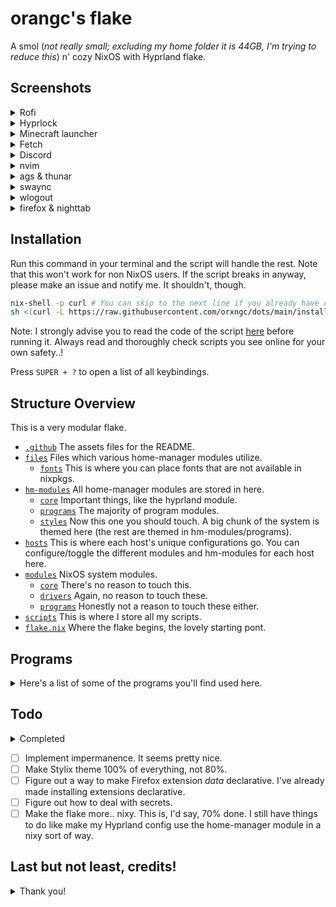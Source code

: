 # orangc's flake

A smol (_not really small; excluding my home folder it is 44GB, I'm trying to reduce this_) n' cozy NixOS with Hyprland flake.

## Screenshots

<details> 
<summary>Rofi</summary>

![Bindings](https://raw.githubusercontent.com/orxngc/dots/anacreon/.github/bindings.png)
![Application launcher](https://raw.githubusercontent.com/orxngc/dots/anacreon/.github/application-launcher.png)
![Wallpaper selector](https://raw.githubusercontent.com/orxngc/dots/anacreon/.github/wallpaper-selector.png)

</details>
<details>
<summary>Hyprlock</summary>

![Lockscreen 1](https://raw.githubusercontent.com/orxngc/dots/anacreon/.github/lockscreen-1.png)
![Lockscreen 2](https://raw.githubusercontent.com/orxngc/dots/anacreon/.github/lockscreen-2.png)

</details>
<details> 
<summary>Minecraft launcher</summary>

![Minecraft launcher](https://raw.githubusercontent.com/orxngc/dots/anacreon/.github/minecraft-launcher.png)

</details>
<details> 
<summary>Fetch</summary>

![Fetch](https://raw.githubusercontent.com/orxngc/dots/anacreon/.github/fetch.png)

</details>
<details> 
<summary>Discord</summary>

![Fetch](https://raw.githubusercontent.com/orxngc/dots/anacreon/.github/discord.png)

</details>
<details> 
<summary>nvim</summary>

![nvim](https://raw.githubusercontent.com/orxngc/dots/anacreon/.github/nvim.png)

</details>
<details> 
<summary>ags & thunar</summary>

![ags & thunar](https://raw.githubusercontent.com/orxngc/dots/anacreon/.github/ags-thunar.png)

</details>
<details> 
<summary>swaync</summary>

![swaync](https://raw.githubusercontent.com/orxngc/dots/anacreon/.github/swaync.png)

</details>
<details> 
<summary>wlogout</summary>

![wlogout](https://raw.githubusercontent.com/orxngc/dots/anacreon/.github/wlogout.png)

</details>
<details> 
<summary>firefox & nighttab</summary>

![firefox](https://raw.githubusercontent.com/orxngc/dots/anacreon/.github/firefox.png)

</details>

## Installation

Run this command in your terminal and the script will handle the rest. Note that this won't work for non NixOS users. If the script breaks in anyway, please make an issue and notify me. It shouldn't, though.

```sh
nix-shell -p curl # You can skip to the next line if you already have curl installed.
sh <(curl -L https://raw.githubusercontent.com/orxngc/dots/main/install.sh)
```

Note: I strongly advise you to read the code of the script [here](github.com/orxngc/dots/blob/main/install.sh) before running it. Always read and thoroughly check scripts you see online for your own safety..!

Press `SUPER + ?` to open a list of all keybindings.

## Structure Overview

This is a very modular flake.

- [`.github`](.github) The assets files for the README.
- [`files`](files) Files which various home-manager modules utilize.
  - [`fonts`](files/fonts) This is where you can place fonts that are not available in nixpkgs.
- [`hm-modules`](hm-modules) All home-manager modules are stored in here.
  - [`core`](hm-modules/core) Important things, like the hyprland module.
  - [`programs`](hm-modules/programs) The majority of program modules.
  - [`styles`](hm-modules/styles) Now this one you should touch. A big chunk of the system is themed here (the rest are themed in hm-modules/programs).
- [`hosts`](hosts) This is where each host's unique configurations go. You can configure/toggle the different modules and hm-modules for each host here.
- [`modules`](modules) NixOS system modules.
  - [`core`](modules/core) There's no reason to touch this.
  - [`drivers`](modules/core) Again, no reason to touch these.
  - [`programs`](modules/programs) Honestly not a reason to touch these either.
- [`scripts`](scripts) This is where I store all my scripts.
- [`flake.nix`](flake.nix) Where the flake begins, the lovely starting pont.

## Programs

<details>
<summary>Here's a list of some of the programs you'll find used here.</summary>

- `hyprland`
- `rofi`
- `neovim`
- `vscodium`
- `thunar`
- `kitty`
- `ags`
- `firefox`
- `hyprlock`
</details>

## Todo

<details> 
<summary>Completed</summary>

- [x] ~~Write an installation script.~~
- [x] ~~Create a rofi wallpaper selector thing.~~
- [x] ~~Make swaync notifications pretty.~~
- [x] ~~Make those annoying folders in $HOME disappear, they aren't welcome.~~
- [x] ~~Add something that lists all the keybindings.~~
- [x] ~~Move back to SDDM or some other DM because I want something pretty.~~
- [x] ~~Update README screenshots.~~
- [x] ~~Make a screen recording script with wf-recorder.~~
- [x] ~~Cleanup/optimize the flake — try to make it take up less disk space.~~
- [x] ~~Make both browsers declarative.~~
- [x] ~~Fix the installation script.~~
- [x] ~~Fix MIME types.~~
- [x] ~~Restructure the flake and make it modular.~~
- [x] ~~Make Vencord fully declarative.~~
- [x] ~~Use the VScodium home-manager module to its fullest extent.~~
- [x] ~~Make Hyprpanel fully declarative; also maybe make a PR that adds home-manager options to that flake.~~
- [x] ~~Switch to standalone home-manager.~~
</details>

- [ ] Implement impermanence. It seems pretty nice.
- [ ] Make Stylix theme 100% of everything, not 80%.
- [ ] Figure out a way to make Firefox extension _data_ declarative. I've already made installing extensions declarative.
- [ ] Figure out how to deal with secrets.
- [ ] Make the flake more.. nixy. This is, I'd say, 70% done. I still have things to do like make my Hyprland config use the home-manager module in a nixy sort of way.

## Last but not least, credits!

<details>
<summary>Thank you!</summary>

- the vimjoyer youtube channel, for making immensely helpful videos that saved me hours and hours of pain
- https://github.com/NotAShelf/nyx/ — teaching me how many different parts of how nix works, and many tidbits of code
- https://gitlab.com/Zaney/zaneyos — teaching me how many different parts of how nix works, and several tidbits of code
- https://github.com/Jas-SinghFSU/HyprPanel — The ags configuration that I use.
- https://github.com/MrVivekRajan/Hypr-Dots — The hyprlock config inspiration.
- https://github.com/zDyanTB/HyprNova - The wlogout styling.
- https://github.com/elythh/nixvim — The neovim configuration I use.
</details>
